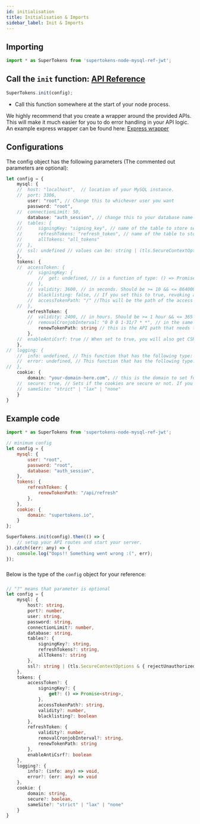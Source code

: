 ```yaml
---
id: initialisation
title: Initialisation & Imports
sidebar_label: Init & Imports
---
```


## Importing
```js
import * as SuperTokens from 'supertokens-node-mysql-ref-jwt';
```

## Call the ```init``` function: [API Reference](../api-reference#initconfig)
```js
SuperTokens.init(config);
```
- Call this function somewhere at the start of your node process.

<div class="specialNote">
We highly recommend that you create a wrapper around the provided APIs. This will make it much easier for you to do error handling in your API logic. An example express wrapper can be found here: <a href="https://github.com/supertokens/supertokens-node-mysql-ref-jwt/blob/master/lib/ts/express.ts">Express wrapper</a>
</div>

## Configurations
The config object has the following parameters (<span class="highlighted-text">The commented out parameters are optional</span>):
```ts
let config = {
    mysql: {
    //  host: "localhost",  // location of your MySQL instance.
    //  port: 3306,
        user: "root", // Change this to whichever user you want
        password: "root",
    //  connectionLimit: 50,
        database: "auth_session", // change this to your database name
    //  tables: {
    //      signingKey: "signing_key", // name of the table to store secrets.
    //      refreshTokens: "refresh_token", // name of the table to store session information.
    //      allTokens: "all_tokens"
    //  },
    //  ssl: undefined // values can be: string | (tls.SecureContextOptions & { rejectUnauthorized?: boolean }) | undefined. For more info, go to: https://github.com/mysqljs/mysql#ssl-options
    },
    tokens: {
    //  accessToken: {
        //  signingKey: {
            //  get: undefined, // is a function of type: () => Promise<string> - If you want to give your own JWT signing key, please give a function here. This function will be called every time we generate or verify any JWT, so please make sure it is efficient.
        //  },
        //  validity: 3600, // in seconds. Should be >= 10 && <= 86400000 seconds. This determines the lifetime of an access token.
        //  blacklisting: false, // If you set this to true, revoking a session will cause immediate logout of the user using that session, regardless of access token's lifetime.
        //  accessTokenPath: "/" //This will be the path of the access token cookie.
    //  },
        refreshToken: {
        //  validity: 2400, // in hours. Should be >= 1 hour && <= 365 * 24 hours. This determines how long a refresh token is alive for.
        //  removalCronjobInterval: "0 0 0 1-31/7 * *", // in the same style as of crontab, but with an extra seconds field as well. Defines how often the cronjob that removes expired sessions from your db should run.
            renewTokenPath: string // this is the API path that needs to be called for refreshing a session. This needs to be a POST API. An example value is "/api/refreshtoken". This will also be the path of the refresh token cookie.
        },
    //  enableAntiCsrf: true // When set to true, you will also get CSRF attack protection. 
    },
//  logging: {
    //  info: undefined, // This function that has the following type: (info: any) => void. If provided, this will be called for info logging purposes
    //  error: undefined, // This function that has the following type: (err: any) => void. If provided, will be called for error logging purposes
//  },
    cookie: {
        domain: "your-domain-here.com", // this is the domain to set for all the cookies. If using a website, please make sure this domain is the common part of your website domain and your API domain. Do not set any port here and do not put http:// or https://
    //  secure: true, // Sets if the cookies are secure or not. If you do not have https, make this false.
    //  sameSite: "strict" | "lax" | "none"
    }
}
```

<div class="divider"></div>

## Example code
```js
import * as SuperTokens from 'supertokens-node-mysql-ref-jwt';

// minimum config
let config = {
    mysql: {
        user: "root",
        password: "root",
        database: "auth_session",
    },
    tokens: {
        refreshToken: {
            renewTokenPath: "/api/refresh"
        },
    },
    cookie: {
        domain: "supertokens.io",
    }
};

SuperTokens.init(config).then(() => {
    // setup your API routes and start your server.
}).catch((err: any) => {
    console.log("Oops!! Something went wrong :(", err);
});
```

<div style="height: 10px"></div>
<div class="additionalInformation" time="1" text="See configuration type">
Below is the type of the <code>config</code> object for your reference:
<div style="height: 10px"></div>

```ts
// "?" means that parameter is optional
let config = {
    mysql: {
        host?: string,
        port?: number,
        user: string,
        password: string,
        connectionLimit?: number,
        database: string,
        tables?: {
            signingKey?: string,
            refreshTokens?: string,
            allTokens?: string
        },
        ssl?: string | (tls.SecureContextOptions & { rejectUnauthorized?: boolean })
    },
    tokens: {
        accessToken?: {
            signingKey?: {
                get?: () => Promise<string>,
            },
            accessTokenPath?: string,
            validity?: number,
            blacklisting?: boolean
        },
        refreshToken: {
            validity?: number,
            removalCronjobInterval?: string,
            renewTokenPath: string
        },
        enableAntiCsrf?: boolean
    },
    logging?: {
        info?: (info: any) => void,
        error?: (err: any) => void
    },
    cookie: {
        domain: string,
        secure?: boolean,
        sameSite?: "strict" | "lax" | "none"
    }
}
```

</div>
